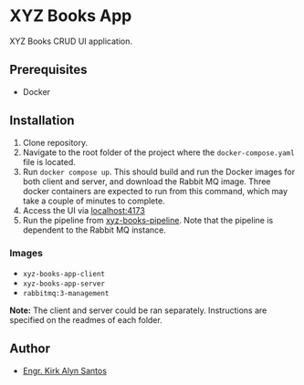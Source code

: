 
# XYZ Books App

XYZ Books CRUD UI application.

## Prerequisites

- Docker

## Installation

1. Clone repository.
2. Navigate to the root folder of the project where the `docker-compose.yaml` file is located.
3. Run `docker compose up`. This should build and run the Docker images for both client and server, and download the Rabbit MQ image. Three docker containers are expected to run from this command, which may take a couple of minutes to complete.
4. Access the UI via [localhost:4173](http://localhost:4173)
5. Run the pipeline from [xyz-books-pipeline](https://github.com/kirkalyn13/xyz-books-pipeline). Note that the pipeline is dependent to the Rabbit MQ instance.

### Images

- `xyz-books-app-client`
- `xyz-books-app-server`
- `rabbitmq:3-management`

**Note:** The client and server could be ran separately. Instructions are specified on the readmes of each folder.

## Author

- [Engr. Kirk Alyn Santos](https://github.com/kirkalyn13)
